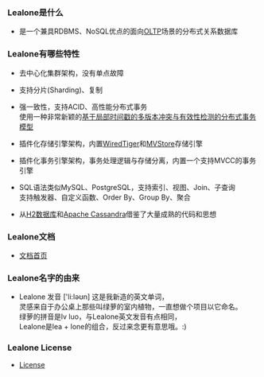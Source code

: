 
### Lealone是什么

* 是一个兼具RDBMS、NoSQL优点的面向[OLTP](http://en.wikipedia.org/wiki/Online_transaction_processing)场景的分布式关系数据库


### Lealone有哪些特性

* 去中心化集群架构，没有单点故障

* 支持分片(Sharding)、复制

* 强一致性，支持ACID、高性能分布式事务<br>
  使用一种非常新颖的[基于局部时间戳的多版本冲突与有效性检测的分布式事务模型](https://github.com/codefollower/Lealone/blob/master/docs/%E8%AE%BE%E8%AE%A1%E6%96%87%E6%A1%A3/%E5%88%86%E5%B8%83%E5%BC%8F%E4%BA%8B%E5%8A%A1%E6%A8%A1%E5%9E%8B.md)
 
* 插件化存储引擎架构，内置[WiredTiger](https://github.com/wiredtiger/wiredtiger/tree/develop)和[MVStore](http://www.h2database.com/html/mvstore.html)存储引擎

* 插件化事务引擎架构，事务处理逻辑与存储分离，内置一个支持MVCC的事务引擎

* SQL语法类似MySQL、PostgreSQL，支持索引、视图、Join、子查询 <br>
  支持触发器、自定义函数、Order By、Group By、聚合

* 从[H2数据库](http://www.h2database.com/html/main.html)和[Apache Cassandra](http://cassandra.apache.org/)借鉴了大量成熟的代码和思想


### Lealone文档

* [文档首页](https://github.com/codefollower/Lealone/blob/master/docs/README.md)


### Lealone名字的由来

* Lealone 发音 ['li:ləʊn] 这是我新造的英文单词， <br>
  灵感来自于办公桌上那些叫绿萝的室内植物，一直想做个项目以它命名。 <br>
  绿萝的拼音是lv luo，与Lealone英文发音有点相同，<br>
  Lealone是lea + lone的组合，反过来念更有意思哦。:)


### Lealone License

* [License](https://github.com/codefollower/Lealone/blob/master/LICENSE.md)

